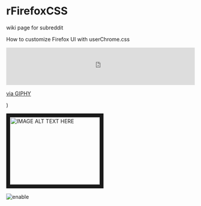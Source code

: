 # rFirefoxCSS
wiki page for subreddit

How to customize Firefox UI with userChrome.css

<iframe src="https://giphy.com/embed/Wq9VO2m8OralwgoxkK" width="100%" height="100" frameBorder="0" class="giphy-embed" allowFullScreen></iframe><p><a href="https://giphy.com/gifs/Wq9VO2m8OralwgoxkK">via GIPHY</a></p>)

<a href="http://www.youtube.com/watch?feature=player_embedded&v=Gl4DKyicKKg " target="_blank"><img src="http://img.youtube.com/vi/Gl4DKyicKKg/0.jpg" alt="IMAGE ALT TEXT HERE" width="240" height="180" border="10" /></a>


![enable](https://i.imgur.com/fc4NN0t.gif)
